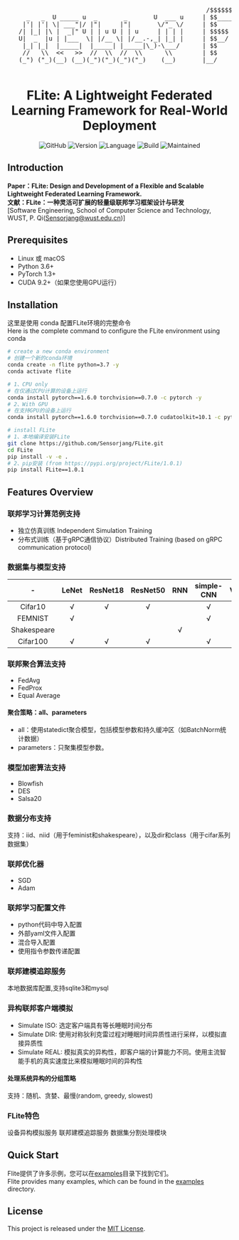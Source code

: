 <pre>
                                                     /$$$$$$$$ /$$       /$$   /$$
     _   _  U _____ u  _       _       U  ___ u     | $$_____/| $$      |__/  | $$
    |'| |'| \| ___"|/ |"|     |"|       \/"_ \/     | $$      | $$       /$$ /$$$$$$    /$$$$$$
   /| |_| |\ |  _|" U | | u U | | u     | | | |     | $$$$$   | $$      | $$|_  $$_/   /$$__  $$
   U|  _  |u | |___  \| |/__ \| |/__.-,_| |_| |     | $$__/   | $$      | $$  | $$    | $$$$$$$$  
    |_| |_|  |_____|  |_____| |_____|\_)-\___/      | $$      | $$      | $$  | $$ /$$| $$_____/
    //   \\  <<   >>  //  \\  //  \\      \\        | $$      | $$$$$$$$| $$  |  $$$$/|  $$$$$$$
   (_") ("_)(__) (__)(_")("_)(_")("_)    (__)       |__/      |________/|__/   \___/   \_______/
                                                                                      Version 1.0.1
</pre>

<div align="center">
<h1 align="center">FLite: A Lightweight Federated Learning Framework for Real-World Deployment</h1>

![GitHub](https://img.shields.io/github/license/Sensorjang/FLite)
![Version](https://img.shields.io/badge/Version-V1.0.1-yellow)
![Language](https://img.shields.io/badge/Language-Python-blue)
![Build](https://img.shields.io/badge/Build-passing-lightgreen)
![Maintained](https://img.shields.io/badge/Maintained-Yes-red)

</div>

## Introduction
**Paper：FLite: Design and Development of a Flexible and Scalable Lightweight Federated Learning Framework. <br/>**
**文献：FLite：一种灵活可扩展的轻量级联邦学习框架设计与研发<br/>**
[Software Engineering, School of Computer Science and Technology, WUST, P. Qi(Sensorjang@wust.edu.cn)]<br/>

## Prerequisites
- Linux 或 macOS
- Python 3.6+
- PyTorch 1.3+
- CUDA 9.2+（如果您使用GPU运行）

## Installation
这里是使用 conda 配置FLite环境的完整命令<br/>
Here is the complete command to configure the FLite environment using conda<br/>

```bash
# create a new conda environment
# 创建一个新的conda环境
conda create -n flite python=3.7 -y
conda activate flite

# 1、CPU only
# 在仅通过CPU计算的设备上运行
conda install pytorch==1.6.0 torchvision==0.7.0 -c pytorch -y
# 2、With GPU
# 在支持GPU的设备上运行
conda install pytorch==1.6.0 torchvision==0.7.0 cudatoolkit=10.1 -c pytorch -y

# install FLite
# 1、本地编译安装FLite
git clone https://github.com/Sensorjang/FLite.git
cd FLite
pip install -v -e .
# 2、pip安装 (from https://pypi.org/project/FLite/1.0.1)
pip install FLite==1.0.1
```

## Features Overview

### 联邦学习计算范例支持
- 独立仿真训练 Independent Simulation Training
- 分布式训练（基于gRPC通信协议）Distributed Training (based on gRPC communication protocol)

### 数据集与模型支持
| - | LeNet | ResNet18 | ResNet50 | RNN | simple-CNN | VGG9 |
| :---: |:-----:|:--------:|:--------:|:---:|:----------:|:----:|
| Cifar10 |   √   |    √     |    √     |     |     √      |  √   |
| FEMNIST |   √   |          |          |     |     √      |      |
| Shakespeare |       |          |          |  √  |            |      |
| Cifar100 |   √   |    √     |    √     |     |     √      |  √   |

### 联邦聚合算法支持
- FedAvg
- FedProx
- Equal Average


#### 聚合策略：all、parameters

- all：使用statedict聚合模型，包括模型参数和持久缓冲区（如BatchNorm统计数据）
- parameters：只聚集模型参数。

### 模型加密算法支持
- Blowfish
- DES
- Salsa20

### 数据分布支持
支持：iid、niid（用于feminist和shakespeare），以及dir和class（用于cifar系列数据集）

### 联邦优化器
- SGD
- Adam

### 联邦学习配置文件
- python代码中导入配置
- 外部yaml文件入配置
- 混合导入配置
- 使用指令参数传递配置

### 联邦建模追踪服务
本地数据库配置,支持sqlite3和mysql

### 异构联邦客户端模拟
- Simulate ISO: 选定客户端具有等长睡眠时间分布
- Simulate DIR: 使用对称狄利克雷过程对睡眠时间异质性进行采样，以模拟直接异质性
- Simulate REAL: 模拟真实的异构性，即客户端的计算能力不同。使用主流智能手机的真实速度比来模拟睡眠时间的异构性

#### 处理系统异构的分组策略
支持：随机、贪婪、最慢(random, greedy, slowest)

### FLite特色
设备异构模拟服务
联邦建模追踪服务
数据集分割处理模块

## Quick Start
Flite提供了许多示例，您可以在[examples](/examples)目录下找到它们。<br/>
Flite provides many examples, which can be found in the [examples](/examples) directory.<br/>

## License
This project is released under the [MIT License](LICENSE).
